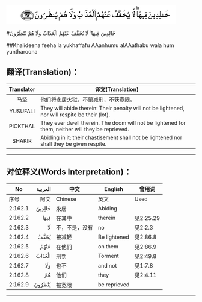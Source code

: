 ![002:162](images/002_162.gif)

#خَالِدِينَ فِيهَا ۖ لَا يُخَفَّفُ عَنْهُمُ الْعَذَابُ وَلَا هُمْ يُنْظَرُونَ 

##Khalideena feeha la yukhaffafu AAanhumu alAAathabu wala hum yuntharoona 

## 翻译(Translation)：

| Translator | 译文(Translation)                                            |
| :--------: | ------------------------------------------------------------ |
|    马坚    | 他们将永居火狱，不蒙减刑，不获宽限。                         |
|  YUSUFALI  | They will abide therein: Their penalty will not be lightened, nor will respite be their (lot). |
|  PICKTHAL  | They ever dwell therein. The doom will not be lightened for them, neither will they be reprieved. |
|   SHAKIR   | Abiding in it; their chastisement shall not be lightened nor shall they be given respite. |

---

## 对位释义(Words Interpretation)：

| No      | العربية | 中文           | English      | 曾用词    |
| ------- | ------: | -------------- | ------------ | --------- |
| 序号    |    阿文 | Chinese        | 英文         | Used      |
| 2:162.1 |  خَالِدِينَ | 永居           | Abiding      |           |
| 2:162.2 |    فِيهَا | 在其中         | therein      | 见2:25.29 |
| 2:162.3 |      لَا | 不，不是，没有 | no           | 见2:2.3   |
| 2:162.4 |    يُخَفَّفُ | 被减轻         | Be lightened | 见2:86.8  |
| 2:162.5 |    عَنْهُمُ | 在他们         | on them      | 见2:86.9  |
| 2:162.6 |  الْعَذَابُ | 刑罚           | Torment      | 见2:49.8  |
| 2:162.7 |     وَلَا | 也不           | and not      | 见1:7.8   |
| 2:162.8 |      هُمْ | 他们           | they         | 见2:4.11  |
| 2:162.9 |  يُنْظَرُونَ | 被宽限         | be reprieved |           |

---
